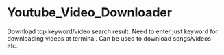 # Youtube_Video_Downloader
Download top keyword/video search result. Need to enter just keyword for downloading videos at terminal. Can be used to download songs/videos etc.
